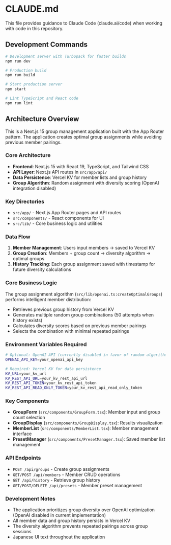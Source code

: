 # CLAUDE.md

This file provides guidance to Claude Code (claude.ai/code) when working with code in this repository.

## Development Commands

```bash
# Development server with Turbopack for faster builds
npm run dev

# Production build
npm run build

# Start production server
npm start

# Lint TypeScript and React code
npm run lint
```

## Architecture Overview

This is a Next.js 15 group management application built with the App Router pattern. The application creates optimal group assignments while avoiding previous member pairings.

### Core Architecture

- **Frontend**: Next.js 15 with React 19, TypeScript, and Tailwind CSS
- **API Layer**: Next.js API routes in `src/app/api/`
- **Data Persistence**: Vercel KV for member lists and group history
- **Group Algorithm**: Random assignment with diversity scoring (OpenAI integration disabled)

### Key Directories

- `src/app/` - Next.js App Router pages and API routes
- `src/components/` - React components for UI
- `src/lib/` - Core business logic and utilities

### Data Flow

1. **Member Management**: Users input members → saved to Vercel KV
2. **Group Creation**: Members + group count → diversity algorithm → optimal groups
3. **History Tracking**: Each group assignment saved with timestamp for future diversity calculations

### Core Business Logic

The group assignment algorithm (`src/lib/openai.ts:createOptimalGroups`) performs intelligent member distribution:

- Retrieves previous group history from Vercel KV
- Generates multiple random group combinations (50 attempts when history exists)
- Calculates diversity scores based on previous member pairings
- Selects the combination with minimal repeated pairings

### Environment Variables Required

```bash
# Optional: OpenAI API (currently disabled in favor of random algorithm)
OPENAI_API_KEY=your_openai_api_key

# Required: Vercel KV for data persistence
KV_URL=your_kv_url
KV_REST_API_URL=your_kv_rest_api_url
KV_REST_API_TOKEN=your_kv_rest_api_token
KV_REST_API_READ_ONLY_TOKEN=your_kv_rest_api_read_only_token
```

### Key Components

- **GroupForm** (`src/components/GroupForm.tsx`): Member input and group count selection
- **GroupDisplay** (`src/components/GroupDisplay.tsx`): Results visualization
- **MemberList** (`src/components/MemberList.tsx`): Member management interface
- **PresetManager** (`src/components/PresetManager.tsx`): Saved member list management

### API Endpoints

- `POST /api/groups` - Create group assignments
- `GET/POST /api/members` - Member CRUD operations
- `GET /api/history` - Retrieve group history
- `GET/POST/DELETE /api/presets` - Member preset management

### Development Notes

- The application prioritizes group diversity over OpenAI optimization (OpenAI disabled in current implementation)
- All member data and group history persists in Vercel KV
- The diversity algorithm prevents repeated pairings across group sessions
- Japanese UI text throughout the application